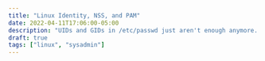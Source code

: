 ```yaml
---
title: "Linux Identity, NSS, and PAM"
date: 2022-04-11T17:06:00-05:00
description: "UIDs and GIDs in /etc/passwd just aren't enough anymore..."
draft: true
tags: ["linux", "sysadmin"]
---
```

